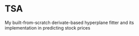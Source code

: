 # TSA
My built-from-scratch derivate-based hyperplane fitter and its implementation in predicting stock prices
